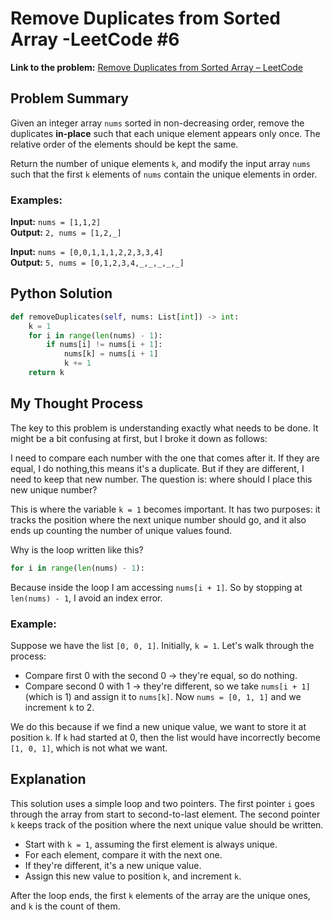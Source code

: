 # Remove Duplicates from Sorted Array -LeetCode #6

**Link to the problem:** [Remove Duplicates from Sorted Array – LeetCode](https://leetcode.com/problems/remove-duplicates-from-sorted-array)

## Problem Summary

Given an integer array `nums` sorted in non-decreasing order, remove the duplicates **in-place** such that each unique element appears only once. The relative order of the elements should be kept the same.

Return the number of unique elements `k`, and modify the input array `nums` such that the first `k` elements of `nums` contain the unique elements in order.



### Examples:

**Input:** `nums = [1,1,2]`  
**Output:** `2, nums = [1,2,_]`

**Input:** `nums = [0,0,1,1,1,2,2,3,3,4]`  
**Output:** `5, nums = [0,1,2,3,4,_,_,_,_,_]`

## Python Solution

```python
def removeDuplicates(self, nums: List[int]) -> int:
    k = 1
    for i in range(len(nums) - 1):
        if nums[i] != nums[i + 1]:
            nums[k] = nums[i + 1]
            k += 1
    return k
```

## My Thought Process

The key to this problem is understanding exactly what needs to be done. It might be a bit confusing at first, but I broke it down as follows:

I need to compare each number with the one that comes after it. If they are equal, I do nothing,this means it's a duplicate. But if they are different, I need to keep that new number. The question is: where should I place this new unique number?

This is where the variable `k = 1` becomes important. It has two purposes: it tracks the position where the next unique number should go, and it also ends up counting the number of unique values found.

Why is the loop written like this?
```python
for i in range(len(nums) - 1):
```
Because inside the loop I am accessing `nums[i + 1]`. So by stopping at `len(nums) - 1`, I avoid an index error.

### Example:
Suppose we have the list `[0, 0, 1]`. Initially, `k = 1`. Let's walk through the process:

- Compare first 0 with the second 0 → they're equal, so do nothing.
- Compare second 0 with 1 → they're different, so we take `nums[i + 1]` (which is 1) and assign it to `nums[k]`. Now `nums = [0, 1, 1]` and we increment `k` to 2.

We do this because if we find a new unique value, we want to store it at position `k`. If `k` had started at 0, then the list would have incorrectly become `[1, 0, 1]`, which is not what we want.

## Explanation

This solution uses a simple loop and two pointers. The first pointer `i` goes through the array from start to second-to-last element. The second pointer `k` keeps track of the position where the next unique value should be written.

- Start with `k = 1`, assuming the first element is always unique.
- For each element, compare it with the next one.
- If they're different, it's a new unique value.
- Assign this new value to position `k`, and increment `k`.

After the loop ends, the first `k` elements of the array are the unique ones, and `k` is the count of them.
